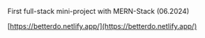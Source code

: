 First full-stack mini-project with MERN-Stack (06.2024)

[https://betterdo.netlify.app/](https://betterdo.netlify.app/)
